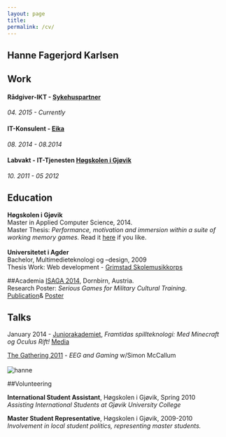 ```yaml
---
layout: page
title:  
permalink: /cv/
---
```


## Hanne Fagerjord Karlsen

## Work

#### Rådgiver-IKT - [Sykehuspartner](http://www.sykehuspartner.no)
_04. 2015 - Currently_

#### IT-Konsulent - [Eika](https://eika.no/)
_08. 2014 - 08.2014_
 
#### Labvakt - IT-Tjenesten [Høgskolen i Gjøvik](https://hig.no/)  
_10. 2011 - 05 2012_

## Education
__Høgskolen i Gjøvik__<br>
Master in Applied Computer Science, 2014.<br>
Master Thesis: _Performance, motivation and immersion within a suite of working memory games._ Read it [here](http://javifairground.github.io/doc/Hanne_Fagerjord_Karlsen_MScThesis_MACS_2014.pdf) if you like.
<br>
<br>
__Universitetet i Agder__<br>
Bachelor, Multimedieteknologi og –design, 2009 <br>
Thesis Work: Web development - [Grimstad Skolemusikkorps](http://www.grimstadsmk.no/)



##Academia
[ISAGA 2014](http://www.isaga2014.com/), Dornbirn, Austria.<br>
Research Poster: _Serious Games for Military Cultural Training_.<br>
[Publication](https://www.academia.edu/8961453/In_The_Shift_from_Teaching_to_Learning_Individual_Collective_and_Organizational_Learning_through_Gaming_Simulation)& [Poster](http://javifairground.github.io/doc/ResearchPosterA1_HanneFK.pdf) 

## Talks

January 2014 - [Juniorakademiet](http://juniorakademiet.no), _Framtidas spillteknologi: Med Minecraft og Oculus Rift!_ [Media](http://www.oa.no/Syntax_error_for_kids-5-35-31274.html)

[The Gathering 2011](http://www.gathering.org/tg11/en/) - _EEG and Gaming_ w/Simon McCallum
<br>
<br>
![hanne](../images/hanneTG.jpg)

##Volunteering

__International Student Assistant__, Høgskolen i Gjøvik, Spring 2010<br>
_Assisting International Students at Gjøvik University College_

__Master Student Representative__, Høgskolen i Gjøvik, 2009-2010<br>
_Involvement in local student politics, representing master students._
